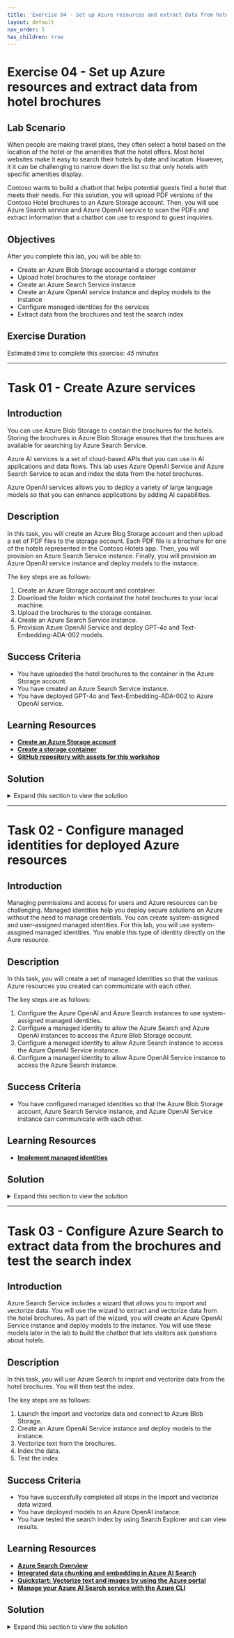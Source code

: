 ```yaml
---
title: 'Exercise 04 - Set up Azure resources and extract data from hotel brochures'
layout: default
nav_order: 5
has_children: true
---
```



# Exercise 04 - Set up Azure resources and extract data from hotel brochures

## Lab Scenario

When people are making travel plans, they often select a hotel based on the location of the hotel or the amenities that the hotel offers. Most hotel websites make it easy to search their hotels by date and location. However, it it can be challenging to narrow down the list so that only hotels with specific amenities display.

Contoso wants to build a chatbot that helps potential guests find a hotel that meets their needs. For this solution, you will upload PDF versions of the Contoso Hotel brochures to an Azure Storage account. Then, you will use Azure Search service and Azure OpenAI service to scan the PDFs and extract information that a chatbot can use to respond to guest inquiries.

## Objectives

After you complete this lab, you will be able to:

- Create an Azure Blob Storage accountand a storage container
- Upload hotel brochures to the storage container
- Create an Azure Search Service instance
- Create an Azure OpenAI service instance and deploy models to the instance
- Configure managed identities for the services
- Extract data from the brochures and test the search index

## Exercise Duration

Estimated time to complete this exercise: *45 minutes*

---

# Task 01 - Create Azure services

<!--- Estimated time: 7 minutes---> 

## Introduction

You can use Azure Blob Storage to contain the brochures for the hotels. Storing the brochures in Azure Blob Storage ensures that the brochures are available for searching by Azure Search Service.

Azure AI services is a set of cloud-based APIs that you can use in AI applications and data flows. This lab uses Azure OpenAI Service and Azure Search Service to scan and index the data from the hotel brochures. 

Azure OpenAI services allows you to deploy a variety of large language models so that you can enhance applications by adding AI capabilities.

## Description

In this task, you will create an Azure Blog Storage account and then upload a set of PDF files to the storage account. Each PDF file is a brochure for one of the hotels represented in the Contoso Hotels app. Then, you will provision an Azure Search Service instance. Finally, you will provision an Azure OpenAI service instance and deploy models to the instance. 

The key steps are as follows:

1. Create an Azure Storage account and container.
1. Download the folder which containst the hotel brochures to your local machine.
1. Upload the brochures to the storage container.
1. Create an Azure Search Service instance.
1. Provision Azure OpenAI Service and deploy GPT-4o and Text-Embedding-ADA-002 models.


## Success Criteria

- You have uploaded the hotel brochures to the container in the Azure Storage account. 
- You have created an Azure Search Service instance.
- You have deployed GPT-4o and Text-Embedding-ADA-002 to Azure OpenAI service.

## Learning Resources

- [**Create an Azure Storage account**](https://learn.microsoft.com/en-us/training/modules/create-azure-storage-account/ )
- [**Create a storage container**](https://learn.microsoft.com/en-us/training/modules/create-azure-storage-account/5-exercise-create-a-storage-account)
- [**GitHub repository with assets for this workshop**](https://github.com/microsoft/TechExcel-Modernize-applications-to-be-AI-ready )

## Solution

<details markdown="block">
<summary>Expand this section to view the solution</summary>


1. In Visual Studio Code, enter the following commands at the Terminal window prompt. This command ensures that you are still signed in.

    ```
    az login
    ```

1. If $AZURE_REGION is not still set, update the value of the *AZURE_REGION_FROM_EX01_TASK01* variable to use the region that you selected in Exercise 01 Task 01. Then, enter the  command at the Terminal window prompt.

    ```
    $AZURE_REGION="AZURE_REGION_FROM_EX01_TASK01"
    ```

1. In Visual Studio Code, enter the following commands at the Terminal window prompt. These commands create a storage account and a storage container.
   
    ```
    $CONTOSO_STORAGE_ACCOUNT_NAME="contososa$(Get-Random -Minimum 100000 -Maximum 999999)"
    az storage account create --name $CONTOSO_STORAGE_ACCOUNT_NAME --resource-group ContosoHotel --location $AZURE_REGION --sku Standard_LRS
    az storage container create --name brochures --account-name $CONTOSO_STORAGE_ACCOUNT_NAME
    ```


1. Open a browser window and go to [**Azure portal**](https://portal.azure.com). Sign in to Azure.

1. On the Azure Home page, select **Resource groups** and then select **ContosoHotel**.

1. In the list of resources that displays, recprd the name for the Storage account that you created. You will need the name in an upcoming task.

1.  Open File Explorer on your computer and go to the Downloads folder. Update the following variable to use the path for your Downloads folder.

    ```
    $PATH_TO_DOWNLOADS_FOLDER = "C:\Users\Admin\Downloads"
    ```

1. In Visual Studio Code, enter the following commands at the Terminal window prompt. This command clones assets for this workshop including hotel brochures from a GitHub repository to a folder in your Downloads folder. 

    ```
    git clone https://github.com/microsoft/TechExcel-Modernize-applications-to-be-AI-ready "$PATH_TO_DOWNLOADS_FOLDER\AssetsRepo"
    ```

    ![8t6tp7c0.png](../../media/8t6tp7c0.png)


1. Enter the following command at the Terminal window prompt. This command uploads the brochures to the storage container that you created earlier in this task. 

    ```
    az storage blob upload-batch --account-name $CONTOSO_STORAGE_ACCOUNT_NAME --destination brochures --source "$PATH_TO_DOWNLOADS_FOLDER\AssetsRepo\Assets\PDFs" --pattern "*.pdf" --overwrite
    ```

    ![rl2qes66.png](../../media/rl2qes66.png)


1. Enter the following commands at the Terminal window prompt. These commands create the Azure Search Service instance.

    ```
    $CONTOSO_SEARCH_SERVICE_NAME="contososrch$(Get-Random -Minimum 100000 -Maximum 999999)"
    az search service create --name $CONTOSO_SEARCH_SERVICE_NAME --resource-group ContosoHotel --sku Basic --location $AZURE_REGION  --auth-options aadOrApiKey --aad-auth-failure-mode http403 --identity-type SystemAssigned
    ```

	{: .note }
	> It may take 10-15 minutes for provisioning to complete.

    ![16dko0w6.jpg](../../media/16dko0w6.jpg)

1. Open a browser window and go to [**Azure portal**](https://portal.azure.com). Sign in to Azure.

1. On the Azure Home page, select **Resource groups** and then select **ContosoHotel**.

1. In the list of resources that displays, recprd the name for the Search Service instance that you created. You will need the name in an upcoming task.

1. On the Azure Home page, select **+ Create a resource**. Search for **Azure OpenAI** and select **Azure OpenAI** in the list of search results.

1. Locate the Azure OpenAI tile. Select **Create** and then select **Azure OpenAI**.

    ![n1pg27u3.png](../../media/n1pg27u3.png)

1. On the *Create Azure OpenAI* page, enter the following information:

    | Setting | Value |
    |:---------|:---------|
    | Resource group   | **ContosoHotel**  |
    | Name  | **azureopenai62143490**|  
    | Pricing tier | **Standard S0** |

	{: .warning }
	> Azure will alert you if the service name is not unique. If you see an error message, add a digit or two to the service name.

     ![dpfrvmxo.png](../../media/dpfrvmxo.png)

1. Select **Next** three times and then select **Create**. Wait for the deployment to complete. 


1. When the deployment competes, select **Go to resource**.

1. Record the value for the Azure OpenAI instance name. You will use this value later in the lab.

1. On the Overview page for the OpenAI service, select **Go to Azure OpenAI Studio**.

    ![1fvmc2ni.png](../../media/1fvmc2ni.png)

1. On the Azure OpenAI Studio home page, in the left navigation pane, select **Deployments**.

    ![d8iqveao.png](../../media/d8iqveao.png)

1. On the Deployments page, select **+ Deploy model** and then select **Deploy base model**.

    ![7kqy0kpf.png](../../media/7kqy0kpf.png)

1. On the *Select a model* page, select **gpt-4o** and then select **Confirm**.

    ![ehjqy1iy.png](../../media/ehjqy1iy.png)

1. On the *Deploy model gpt-4o* page, select **Deploy**.

	{: .warning }
	> Record the value for the deployment name setting. You will use this value later in the lab.

1. Return to the Deployments page, select **+ Deploy model** and then select **Deploy base model**.

    ![7kqy0kpf.png](../../media/7kqy0kpf.png)

1. On the *Select a model* page, select **text-embedding-ada-002** and then select **Confirm**.

    ![jt25zdim.png](../../media/jt25zdim.png)

1. On the *Deploy model gpt-4o* page, change the value for the Deployment name setting to **ada** and then select **Deploy**.

	{: .warning }
	> Record the value for the deployment name setting. You will use this value later in the lab.

1. Return to the Deployments page. Verify that both models are present. 

    ![yebfzau5.png](../../media/yebfzau5.png)

1. Close the Azure OpenAI Studio page. Leave Visual Studio Code open. 

</details>


---

# Task 02 - Configure managed identities for deployed Azure resources

<!--- Estimated time: 5 minutes---> 

## Introduction

Managing permissions and access for users and Azure resources can be challenging. Managed identities help you deploy secure solutions on Azure without the need to manage credentials. You can create system-assigned and user-assigned managed identities. For this lab, you will use system-assgined managed identities. You enable this type of identity directly on the Aure resource.

## Description

In this task, you will create a set of managed identities so that the various Azure resources you created can communicate with each other.

The key steps are as follows:

1. Configure the Azure OpenAI and Azure Search instances to use system-assigned managed identities.
1. Configure a managed identity to allow the Azure Search and Azure OpenAI instances to access the Azure Blob Storage account.
1. Configure a  managed identity to allow Azure Search instance to access the Azure OpenAI Service instance.
1. Configure a  managed identity to allow Azure OpenAI Service instance to access the  Azure Search instance.

## Success Criteria

- You have configured managed identities so that the Azure Blob Storage account, Azure Search Service instance, and Azure OpenAI Service instance can communicate with each other. 

## Learning Resources

- [**Implement managed identities**](https://learn.microsoft.com/en-us/training/modules/implement-managed-identities/
)

## Solution

<details markdown="block">
<summary>Expand this section to view the solution</summary>

1. Open a browser window and go to [**Azure portal**](https://portal.azure.com). Sign in to Azure.

1. On the Azure Home page, select **Resource groups** and then select **ContosoHotel**.

1. In the list of services, select the Azure Search Service instance you created.

1. In the left navigation pane, in the Settings section, select **Identity**.

1. Set the value for the Status field on the System assgined tab to **On**.

    ![l3f3f37h.png](../../media/l3f3f37h.png)

1. If prompted, select **Yes** to confirm the change.

1. On the Azure Home page, select **Resource groups** and then select **ContosoHotel**.

1. In the list of services, select the Azure OpenAI resource you created.

1. In the left navigation pane, in the Resource Management section, select **Identity**.

1. Verify that the value for the Status field on the System assgined tab is set to **On**.

    ![7mfk2i92.png](../../media/7mfk2i92.png)

1. If prompted, select **Yes** to confirm the change.

    ![m6adz1ak.png](../../media/m6adz1ak.png)

1. Modify the values for the variables to reflect the names for the resources that you created in Task 01.

    ```
    $CONTOSO_SEARCH_SERVICE_NAME="ENTER_NAME_YOU_RECORDED_TASK01_STEP6"
    $CONTOSO_STORAGE_ACCOUNT_NAME="ENTER_NAME_YOU_RECORDED_TASK01_STEP13"
    $CONTOSO_AI_NAME="ENTER_NAME_YOU_RECORDED_TASK01_STEP20"
    ```

1. Enter the following commands at the Terminal window prompt. These commands allow the Azure Search and Azure OpenAI instances to access the Azure Blob Storage account.

    ```
    $SEARCH_IDENTITY=$(az search service show --name $CONTOSO_SEARCH_SERVICE_NAME --resource-group ContosoHotel --query identity.principalId -o tsv)
    $AI_IDENTITY=$(az cognitiveservices account identity show --name $CONTOSO_AI_NAME --resource-group ContosoHotel --query principalId -o tsv)
    $STORAGE_SCOPE=$(az storage account show --name $CONTOSO_STORAGE_ACCOUNT_NAME --resource-group ContosoHotel --query id -o tsv)
    az role assignment create --role "Storage Blob Data Contributor" --assignee $SEARCH_IDENTITY --scope $STORAGE_SCOPE
    az role assignment create --role "Storage Blob Data Contributor" --assignee $AI_IDENTITY --scope $STORAGE_SCOPE
    ```

1. Enter the following commands at the Terminal window prompt. These commands allow the Azure Search to access the Azure OpenAI Service instance you created.

    ```
    $AI_SCOPE=$(az cognitiveservices account show --name $CONTOSO_AI_NAME --resource-group ContosoHotel --query id -o tsv)
    az role assignment create --role "Cognitive Services OpenAI Contributor" --assignee $SEARCH_IDENTITY --scope $AI_SCOPE
    ```

1. Enter the following commands at the Terminal window prompt. These commands allow the Azure OpenAI Service instance to access the Azure Search Service instance you created.

    ```
    $SEARCH_SCOPE=$(az search service show --name $CONTOSO_SEARCH_SERVICE_NAME --resource-group ContosoHotel --query id -o tsv)
    az role assignment create --role "Search Index Data Contributor" --assignee $AI_IDENTITY --scope $SEARCH_SCOPE
    az role assignment create --role "Search Index Data Reader" --assignee $AI_IDENTITY --scope $SEARCH_SCOPE
    az role assignment create --role "Search Service Contributor" --assignee $AI_IDENTITY --scope $SEARCH_SCOPE
    ```
1. Leave Visual Studio Code open. You will run addtional commands in the next task.

</details>



---

# Task 03 - Configure Azure Search to extract data from the brochures and test the search index

<!--- Estimated time: 10 minutes---> 

## Introduction

Azure Search Service includes a wizard that allows you to import and vectorize data. You will use the wizard to extract and vectorize data from the hotel brochures. As part of the wizard, you will create an Azure OpenAI Service instance and deploy models to the instance. You will use these models later in the lab to build the chatbot that lets visitors ask questions about hotels.

## Description

In this task, you will use Azure Search to import and vectorize data from the hotel brochures. You will then test the index.

The key steps are as follows:

1. Launch the import and vectorize data and connect to Azure Blob Storage.
1. Create an Azure OpenAI Service instance and deploy models to the instance.
1. Vectorize text from the brochures.
1. Index the data.
1. Test the index.

## Success Criteria

- You have successfully completed all steps in the Import and vectorize data wizard. 
- You have deployed models to an Azure OpenAI instance.
- You have tested the search index by using Search Explorer and can view results.

## Learning Resources

- [**Azure Search Overview**](https://learn.microsoft.com/en-us/azure/search/search-what-is-azure-search)
- [**Integrated data chunking and embedding in Azure AI Search**](https://learn.microsoft.com/en-us/azure/search/vector-search-integrated-vectorization)
- [**Quickstart: Vectorize text and images by using the Azure portal**](https://learn.microsoft.com/en-us/azure/search/search-get-started-portal-import-vectors?tabs=sample-data-storage%2Cmodel-aoai%2Cconnect-data-storage)
- [**Manage your Azure AI Search service with the Azure CLI**](https://learn.microsoft.com/en-us/azure/search/search-manage-azure-cli)

## Solution

<details markdown="block">
<summary>Expand this section to view the solution</summary>

1. Open a browser window and go to [**Azure portal**](https://portal.azure.com). Sign in to Azure.

1. On the Azure Home page, select **Resource groups** and then select **ContosoHotel**.

1. In the list of resources that displays, select the Azure Search service instance from the list of resources.

1. On the Overview page for the Search service, select **Import and vectorize data**.

    ![o6vixwo1.png](../../media/o6vixwo1.png)

1. On the Connect to your data page, select **Azure Blob Storage**.

    ![rkshmz9t.png](../../media/rkshmz9t.png)

1. On the Configure your Azure Blob Storage page, enter the following information and then select **Next**. Wait while Azure validates the connection:

    | Setting | Value |
    |:---------|:---------|
    | Storage acccount   | Use the name for the storage account that you created in Exercise 04, Task 01, Step 11  |
    | Blob container   | **brochures**| 

	{: .warning }
	> The data import wizard will fail at this step if you have not uploaded any brochures to the storage container.

    ![p7r3flis.png](../../media/p7r3flis.png)

1. On the *Vectorize your text* page, enter the following information:

    | Setting | Value |
    |:---------|:---------|
    | Kind   | **Azure OpenAI**  |
    | Azure OpenAI service  | The name you recorded in Task 01 Step 20.|  
    | Model deployment | **ada** |
    |Authentication type | **System assigned identity**|

    ![iw994w0j.png](../../media/iw994w0j.png)

1. Select the checkbox to acknowledge that connecting to Azure OpenAI service will incur costs and then select **Next**. Select **Next** again to skip the Vecorize and enrich your images step.

    ![vgpo13i3.png](../../media/vgpo13i3.png)

1. On the *Advanced settings* page, select **Enable semantic ranker**. In the Shedule indexing drop-down list, select **Once**.

    ![9wx3fylu.png](../../media/9wx3fylu.png)

1. On the *Review and create* page, enter **brochures-vector** in the Objects name prefix text field and then select **Create**. Wait for the the creation process to complete and select **Close**.

    ![dblr2z51.png](../../media/dblr2z51.png)

1. In the left navigation pane for the Search Service instance, in the Search management section, select **Indexers**.

    ![0aurkfrp.png](../../media/0aurkfrp.png)

1. In the left navigation pane for the Search Service instance, in the Search management section, select **Indexes** and then select the index.

    ![fzle8i6m.png](../../media/fzle8i6m.png)

1. In the Search field, enter **Skiing** and then select **Search**.

1. Review the output from the search operation. The results should list data about skiing and should also contain a text vector.

    ![v5e9zqh6.png](../../media/v5e9zqh6.png)

1. Leave Visual Studio Code open. You will run addtional commands in the next exercise.

